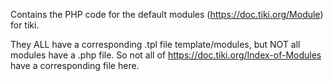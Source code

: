 Contains the PHP code for the default modules (https://doc.tiki.org/Module) for tiki.

They ALL have a corresponding .tpl file template/modules, but NOT all modules have a .php file.  So not all of https://doc.tiki.org/Index-of-Modules have a corresponding file here.